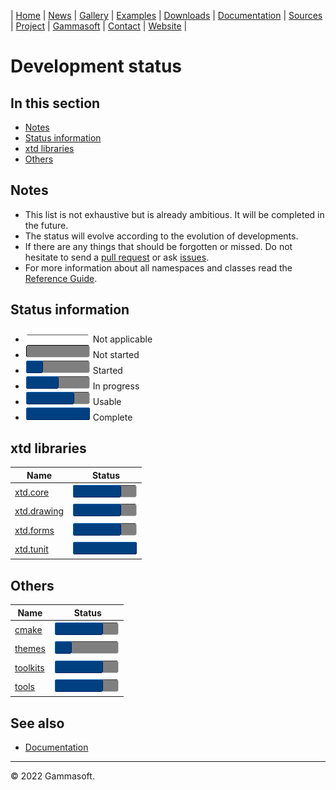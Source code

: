 | [Home](home.md) | [News](news.md) | [Gallery](gallery.md) | [Examples](examples.md) | [Downloads](downloads.md) | [Documentation](documentation.md) | [Sources](https://github.com/gammasoft71/xtd) | [Project](https://sourceforge.net/projects/xtdpro/) | [Gammasoft](gammasoft.md)  | [Contact](contact.md) | [Website](https://gammasoft71.wixsite.com/xtdpro) |

# Development status

## In this section

* [Notes](#notes)
* [Status information](#status-information)
* [xtd libraries](#xtd-libraries)
* [Others](#others)

## Notes

* This list is not exhaustive but is already ambitious. It will be completed in the future.
* The status will evolve according to the evolution of developments.
* If there are any things that should be forgotten or missed. Do not hesitate to send a [pull request](https://github.com/gammasoft71/xtd/compare) or ask [issues](https://github.com/gammasoft71/xtd/issues/new/choose).
* For more information about all namespaces and classes read the [Reference Guide](https://codedocs.xyz/gammasoft71/xtd/index.html).

## Status information

* ![progress](pictures/progress_ina.png) Not applicable
* ![progress](pictures/progress0.png) Not started
* ![progress](pictures/progress25.png) Started
* ![progress](pictures/progress50.png) In progress
* ![progress](pictures/progress75.png) Usable
* ![progress](pictures/progress100.png) Complete

## xtd libraries

| Name                                             | Status                                |
|--------------------------------------------------|---------------------------------------|
| [xtd.core](development_status_xtd_core.md)       | ![progress](pictures/progress75.png)  |
| [xtd.drawing](development_status_xtd_drawing.md) | ![progress](pictures/progress75.png)  |
| [xtd.forms](development_status_xtd_forms.md)     | ![progress](pictures/progress75.png)  |
| [xtd.tunit](development_status_xtd_tunit.md)     | ![progress](pictures/progress100.png) |

## Others

| Name                                       | Status                                |
|--------------------------------------------|---------------------------------------|
| [cmake](development_status_cmake.md)       | ![progress](pictures/progress75.png)  |
| [themes](development_status_themes.md)     | ![progress](pictures/progress25.png)  |
| [toolkits](development_status_toolkits.md) | ![progress](pictures/progress75.png)  |
| [tools](development_status_tools.md)       | ![progress](pictures/progress75.png)  |

## See also

* [Documentation](documentation.md)

______________________________________________________________________________________________

© 2022 Gammasoft.

